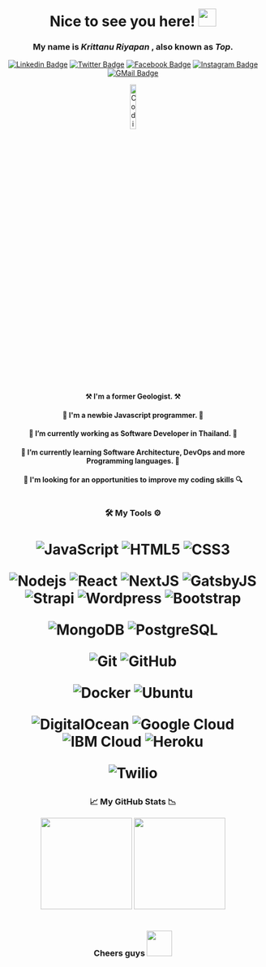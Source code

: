 <div align="center"><h1> Nice to see you here! <img width="35" src="https://raw.githubusercontent.com/aemmadi/aemmadi/master/wave.gif" /></h1>
  
### My name is ***Krittanu Riyapan*** , also known as ***Top***. 

<p>

[![Linkedin Badge](https://img.shields.io/badge/-LinkedIn-0077b5?style=flat-square&logo=Linkedin&logoColor=white&link=https://linkedin.com/in/krittanu-riyapan/)](https://linkedin.com/in/krittanu-riyapan/)
[![Twitter Badge](https://img.shields.io/badge/-Twitter-00acee?style=flat-square&logo=twitter&logoColor=white&link=https://twitter.com/AeolusReTurN)](https://twitter.com/AeolusReTurN)
[![Facebook Badge](https://img.shields.io/badge/-Facebook-3b5998?style=flat-square&logo=facebook&logoColor=white&link=https://facebook.com/aeolus.return/)](https://facebook.com/aeolus.return/)
[![Instagram Badge](https://img.shields.io/badge/-Instagram-e4405f?style=flat-square&logo=instagram&logoColor=white&link=https://instagram.com/aeolusreturn/)](https://instagram.com/aeolusreturn/)
[![GMail Badge](https://img.shields.io/badge/-Gmail-EA4335?style=flat-square&logo=gmail&logoColor=white&link=mailto:aeolus.cherokee@gmail.com)](mailto:aeolus.cherokee@gmail.com)

</p>  
<p align="center">
 
<img alt="Coding Kid" width="15%" src="https://c.tenor.com/whgQwNlVvNkAAAAi/xero-code.gif" />

</p>
                                                                              
<div>
<p>
    
#### ⚒ I'm a former Geologist. ⚒
  
#### 🍼 I'm a newbie Javascript programmer. 🍼
  
#### 💼 I’m currently working as Software Developer in Thailand. 💼
  
#### 🌱 I’m currently learning Software Architecture, DevOps and more Programming languages. 🌱
  
#### 🔎 I'm looking for an opportunities to improve my coding skills 🔍
  
</p>
</div>
  
<h1/>

### 🛠 My Tools ⚙

<h1/>  

![JavaScript](https://img.shields.io/badge/-JavaScript-black?style=flat-square&logo=javascript)
![HTML5](https://img.shields.io/badge/-HTML5-E34F26?style=flat-square&logo=html5&logoColor=white)
![CSS3](https://img.shields.io/badge/-CSS3-1572B6?style=flat-square&logo=css3)
  
![Nodejs](https://img.shields.io/badge/-Nodejs-black?style=flat-square&logo=Node.js)
![React](https://img.shields.io/badge/-React-black?style=flat-square&logo=react)
![NextJS](https://img.shields.io/badge/-NextJS-000000?style=flat-square&logo=next.js)
![GatsbyJS](https://img.shields.io/badge/-GatsbyJS-8925cd?style=flat-square&logo=gatsby)
![Strapi](https://img.shields.io/badge/-Strapi-8f63ff?style=flat-square&logo=strapi)
![Wordpress](https://img.shields.io/badge/-Wordpress-21759b?style=flat-square&logo=wordpress)
![Bootstrap](https://img.shields.io/badge/-Bootstrap-black?style=flat-square&logo=bootstrap)

![MongoDB](https://img.shields.io/badge/-MongoDB-black?style=flat-square&logo=mongodb)
![PostgreSQL](https://img.shields.io/badge/-PostgreSQL-000000?style=flat-square&logo=postgresql)

![Git](https://img.shields.io/badge/-Git-black?style=flat-square&logo=git)
![GitHub](https://img.shields.io/badge/-GitHub-black?style=flat-square&logo=github)

![Docker](https://img.shields.io/badge/-Docker-black?style=flat-square&logo=docker)
![Ubuntu](https://img.shields.io/badge/-Ubuntu-000000?style=flat-square&logo=ubuntu)

![DigitalOcean](https://img.shields.io/badge/-Digital%20Ocean-darkblue?style=flat-square&logo=digitalocean)
![Google Cloud](https://img.shields.io/badge/Google%20Cloud-black?style=flat-square&logo=google-cloud)
![IBM Cloud](https://img.shields.io/badge/-IBM%20Cloud-000000?style=flat-square&logo=ibm)
![Heroku](https://img.shields.io/badge/-Heroku-430098?style=flat-square&logo=heroku)

![Twilio](https://img.shields.io/badge/-Twilio-000000?style=flat-square&logo=twilio)
  
### 📈 My GitHub Stats 📉
  
<img height="180em" src="https://github-readme-stats.vercel.app/api?username=aeoluscherokee&show_icons=true&hide_border=true&count_private=true&include_all_commits=true&theme=great-gatsby" />
  
<img height="180em" src="https://github-readme-stats.vercel.app/api/top-langs/?username=aeoluscherokee&show_icons=true&layout=compact&theme=great-gatsby"/>

<h1/>
  
### Cheers guys <img width="50" src="https://c.tenor.com/8PSTyxIBxH0AAAAi/clinking-beer-mugs-joypixels.gif" />
  
</div>
